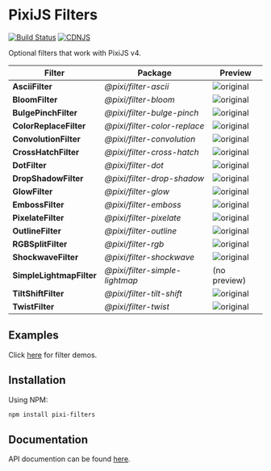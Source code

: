 # PixiJS Filters

[![Build Status](https://travis-ci.org/pixijs/pixi-filters.svg?branch=master)](https://travis-ci.org/pixijs/pixi-filters) [![CDNJS](https://img.shields.io/cdnjs/v/pixi-filters.svg)](https://cdnjs.com/libraries/pixi-filters)

Optional filters that work with PixiJS v4.

| Filter | Package | Preview |
|---|---|---|
| **AsciiFilter** | _@pixi/filter-ascii_ | ![original](https://pixijs.github.io/pixi-filters/tools/screenshots/dist/ascii.png) |
| **BloomFilter** | _@pixi/filter-bloom_ | ![original](https://pixijs.github.io/pixi-filters/tools/screenshots/dist/bloom.png) |
| **BulgePinchFilter** | _@pixi/filter-bulge-pinch_ | ![original](https://pixijs.github.io/pixi-filters/tools/screenshots/dist/bulge-pinch.gif) |
| **ColorReplaceFilter** | _@pixi/filter-color-replace_ | ![original](https://pixijs.github.io/pixi-filters/tools/screenshots/dist/color-replace.png) |
| **ConvolutionFilter** | _@pixi/filter-convolution_ | ![original](https://pixijs.github.io/pixi-filters/tools/screenshots/dist/convolution.png) |
| **CrossHatchFilter** | _@pixi/filter-cross-hatch_ | ![original](https://pixijs.github.io/pixi-filters/tools/screenshots/dist/cross-hatch.png) |
| **DotFilter** | _@pixi/filter-dot_ | ![original](https://pixijs.github.io/pixi-filters/tools/screenshots/dist/dot.png) |
| **DropShadowFilter** | _@pixi/filter-drop-shadow_| ![original](https://pixijs.github.io/pixi-filters/tools/screenshots/dist/drop-shadow.png) |
| **GlowFilter** | _@pixi/filter-glow_ | ![original](https://pixijs.github.io/pixi-filters/tools/screenshots/dist/glow.png) |
| **EmbossFilter** | _@pixi/filter-emboss_ | ![original](https://pixijs.github.io/pixi-filters/tools/screenshots/dist/emboss.png) |
| **PixelateFilter** | _@pixi/filter-pixelate_ | ![original](https://pixijs.github.io/pixi-filters/tools/screenshots/dist/pixelate.gif) |
| **OutlineFilter** | _@pixi/filter-outline_ | ![original](https://pixijs.github.io/pixi-filters/tools/screenshots/dist/outline.png) |
| **RGBSplitFilter** | _@pixi/filter-rgb_ | ![original](https://pixijs.github.io/pixi-filters/tools/screenshots/dist/rgb.png) |
| **ShockwaveFilter** | _@pixi/filter-shockwave_ | ![original](https://pixijs.github.io/pixi-filters/tools/screenshots/dist/shockwave.gif) |
| **SimpleLightmapFilter** | _@pixi/filter-simple-lightmap_ | (no preview) |
| **TiltShiftFilter** | _@pixi/filter-tilt-shift_ | ![original](https://pixijs.github.io/pixi-filters/tools/screenshots/dist/tilt-shift.png) |
| **TwistFilter** | _@pixi/filter-twist_ | ![original](https://pixijs.github.io/pixi-filters/tools/screenshots/dist/twist.png) |

## Examples

Click [here](https://pixijs.github.io/pixi-filters/examples) for filter demos.

## Installation

Using NPM:

```bash
npm install pixi-filters
```

## Documentation

API documention can be found [here](http://pixijs.github.io/pixi-filters/docs/).
